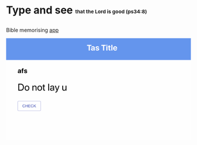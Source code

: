 # Type and see <sub><sub><sup><sup> that the Lord is good (ps34:8)</sup></sup></sub></sub>

Bible memorising [app](https://gla23.github.io/tas/)

![](TasType.gif)
